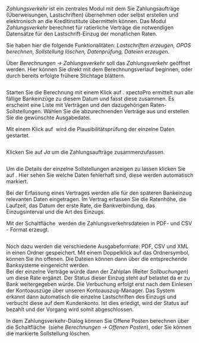 <!DOCTYPE html>
<html>
<head>
<meta charset="utf-8">
<meta name="viewport" content="width=device-width, initial-scale=1.0">
<title>600_Zahlungsverkehr.md</title>
<link rel="stylesheet" href="https://stackedit.io/res-min/themes/base.css" />
<script type="text/javascript" src="https://cdn.mathjax.org/mathjax/latest/MathJax.js?config=TeX-AMS_HTML"></script>
</head>
<body><div class="container"><p><em>Zahlungsverkehr</em> ist ein zentrales Modul mit dem Sie Zahlungsaufträge (Überweisungen, Lastschriften) übernehmen oder selbst erstellen und elektronisch an die Kreditinstitute übermitteln können. Das Modul <em>Zahlungsverkehr</em> berechnet für ratierliche Verträge die notwendigen Datensätze für den Lastschrift-Einzug der monatlichen Raten. </p>

<p>Sie haben hier die folgende Funktionalitäten: <em>Lastschriften erzeugen, OPOS berechnen, Sollstellung löschen, Datenprüfung, Dateien erzeugen</em>.</p>

<p>Über <em>Berechnungen → Zahlungsverkehr</em> soll das <em>Zahlungsverkehr</em> geöffnet werden. Hier können Sie direkt mit dem Berechnungsverlauf beginnen, oder durch bereits erfolgte frühere Stichtage blättern.  </p>

<p><img src="http://xpecto.github.io/docs/img/img_1441985519757.png" alt="" title=""></p>

<p>Starten Sie die Berechnung mit einem Klick auf <img src="http://xpecto.github.io/docs/img/img_1441715573070.png" alt="" title="">.  xpectoPro ermittelt nun alle fällige Bankeinzüge zu diesem Datum und fasst diese zusammen. Es erscheint eine Liste mit Verträgen und den dazugehörigen Raten-Sollstellungen. Wählen Sie die abzurechnenden Verträge aus und erstellen Sie die gewünschte Ausgabedatei. </p>

<p>Mit einem Klick auf <img src="http://xpecto.github.io/docs/img/img_1441720924595.png" alt="" title=""> wird die Plausibilitätsprüfung der einzelne Daten gestartet. </p>

<p><img src="http://xpecto.github.io/docs/img/img_1441717900163.png" alt="" title=""></p>

<p>Klicken Sie auf <em>Ja</em> um die Zahlungsaufträge zusammenzufassen. </p>

<p><img src="http://xpecto.github.io/docs/img/img_1441716256692.png" alt="" title=""></p>

<p>Um die Details der einzelne Sollstellungen anzeigen zu lassen klicken Sie auf <img src="http://xpecto.github.io/docs/img/img_1441717792618.png" alt="" title="">. Hier sehen Sie welche Daten fehlerhaft sind, diese werden automatisch markiert. </p>

<p>Bei der Erfassung eines Vertrages werden alle für den späteren Bankeinzug relevanten Daten  eingetragen. Im Vertrag erfassen Sie die Ratenhöhe, die Laufzeit, das Datum der erste Rate, die Bankverbindung, das Einzugsinterval und die Art des Einzugs.</p>

<p>Mit der Schaltfläche <img src="http://xpecto.github.io/docs/img/img_1441718401250.png" alt="" title=""> werden die Zahlungsverkehrsdateien in PDF- und CSV - Format erzeugt. </p>

<p><img src="http://xpecto.github.io/docs/img/img_1440769740999.png" alt="" title=""></p>

<p>Noch dazu werden die verschiedene Ausgabeformate: PDF, CSV und XML in einen Ordner gespeichert.  Mit einem Doppelklick auf das Ordnersymbol, können Sie ihn offenen. Die Dateien können dann über die entsprechende Banksysteme eingereicht werden. <br>
Bei der einzelne Verträge würde dann der Zahlplan (Reiter <em>Sollbuchungen</em>) um diese Rate ergänzt. Der Status dieser Einzug steht auf belastet da er zu Bank weitergegeben würde. Die Verbuchung erfolgt erst nach dem Einlesen der Kontoauszüge über unseren Kontoauszug-Manager. Das System erkannt dann automatisch die einzelne Lastschriften des Einzugs und verbucht diese auf dem Kundenkonto. Ist dies erledigt, wird der Status auf bezahlt und der Vorgang wird somit abgeschlossen.</p>

<p>In dem Zahlungsverkehr-Dialog können Sie Offene Posten berechnen über die Schaltfläche <img src="http://xpecto.github.io/docs/img/img_1442241462845.png" alt="" title=""> (siehe <em>Berechnungen → Offenen Posten</em>), oder Sie können die markierte Sollstellung löschen. </p></div></body>
</html>